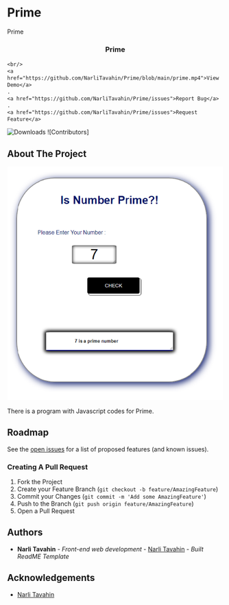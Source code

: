 # Prime
Prime
<br/>
<p align="center">
 

  <h3 align="center">Prime</h3>

  <p align="center">
    
    <br/>
    <a href="https://github.com/NarliTavahin/Prime/blob/main/prime.mp4">View Demo</a>
    .
    <a href="https://github.com/NarliTavahin/Prime/issues">Report Bug</a>
    .
    <a href="https://github.com/NarliTavahin/Prime/issues">Request Feature</a>
  </p>
</p>

![Downloads](https://img.shields.io/github/downloads/NarliTavahin/Prime/total) ![Contributors]



## About The Project

![Screen Shot](https://github.com/NarliTavahin/Prime/blob/main/prime.png)

There is a program with Javascript codes for Prime.




## Roadmap

See the [open issues](https://github.com/NarliTavahin/Prime/issues) for a list of proposed features (and known issues).


### Creating A Pull Request

1. Fork the Project
2. Create your Feature Branch (`git checkout -b feature/AmazingFeature`)
3. Commit your Changes (`git commit -m 'Add some AmazingFeature'`)
4. Push to the Branch (`git push origin feature/AmazingFeature`)
5. Open a Pull Request


## Authors

* **Narli Tavahin** - *Front-end web development* - [Narli Tavahin](https://github.com/NarliTavahin/) - *Built ReadME Template*

## Acknowledgements

* [Narli Tavahin](https://github.com/NarliTavahin/) 
